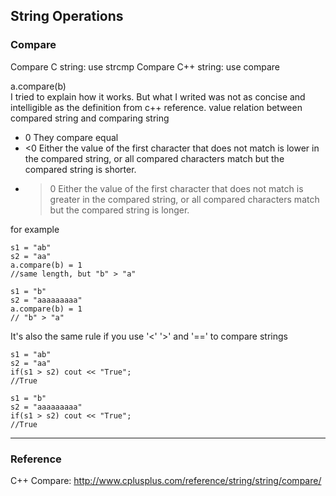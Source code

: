 ## String Operations

### Compare

Compare C string: use strcmp
Compare C++ string: use compare

a.compare(b)  
I tried to explain how it works. But what I writed was not as concise and intelligible as the definition from c++ reference.
value	relation between compared string and comparing string
* 0	They compare equal
* <0	Either the value of the first character that does not match is lower in the compared string, or all compared characters match but the compared string is shorter.
* >0	Either the value of the first character that does not match is greater in the compared string, or all compared characters match but the compared string is longer.

for example
```
s1 = "ab"
s2 = "aa"
a.compare(b) = 1
//same length, but "b" > "a"

s1 = "b"
s2 = "aaaaaaaaa"
a.compare(b) = 1
// "b" > "a"
```

It's also the same rule if you use '<' '>' and '==' to compare strings

```
s1 = "ab"
s2 = "aa"
if(s1 > s2) cout << "True";
//True

s1 = "b"
s2 = "aaaaaaaaa"
if(s1 > s2) cout << "True";
//True
```
------
### Reference
C++ Compare: http://www.cplusplus.com/reference/string/string/compare/
